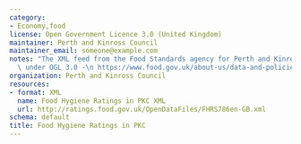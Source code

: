 ```yaml
---
category:
- Economy,food
license: Open Government Licence 3.0 (United Kingdom)
maintainer: Perth and Kinross Council
maintainer_email: someone@example.com
notes: "The XML feed from the Food Standards agency for Perth and Kinross. Licensed\
  \ under OGL 3.0 -\n https://www.food.gov.uk/about-us/data-and-policies/aboutsite/termsandconditions/fhrs-data-usage-open-government-licence-and-disclaimer"
organization: Perth and Kinross Council
resources:
- format: XML
  name: Food Hygiene Ratings in PKC XML
  url: http://ratings.food.gov.uk/OpenDataFiles/FHRS786en-GB.xml
schema: default
title: Food Hygiene Ratings in PKC
---
```

